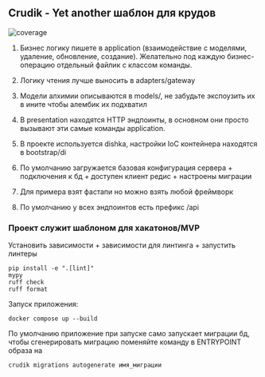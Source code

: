 ## Crudik - Yet another шаблон для крудов
![coverage](https://gitlab.prodcontest.ru/team-6/prod-backend/badges/master/coverage.svg?min_good=80&min_acceptable=70&min_medium=50)

1. Бизнес логику пишете в application (взаимодействие с моделями, удаление, обновление, создание). Желательно под каждую бизнес-операцию отдельный файлик с классом команды.

2. Логику чтения лучше выносить в adapters/gateway

3. Модели алхимии описываются в models/, не забудьте экспоузить их в ините чтобы алембик их подхватил

4. В presentation находятся HTTP эндпоинты, в основном они просто вызывают эти самые команды application.

5. В проекте используется dishka, настройки IoC контейнера находятся в bootstrap/di

6. По умолчанию загружается базовая конфигурация сервера + подключения к бд + доступен клиент редис + настроены миграции

7. Для примера взят фастапи но можно взять любой фреймворк

8. По умолчанию у всех эндпоинтов есть префикс /api

### Проект служит шаблоном для хакатонов/MVP

Установить зависимости + зависимости для линтинга + запустить линтеры

```
pip install -e ".[lint]"
mypy
ruff check
ruff format
```

Запуск приложения:
```
docker compose up --build
```

По умолчанию приложение при запуске само запускает миграции бд, чтобы сгенерировать миграцию поменяйте команду в ENTRYPOINT образа на 

```
crudik migrations autogenerate имя_миграции
```
